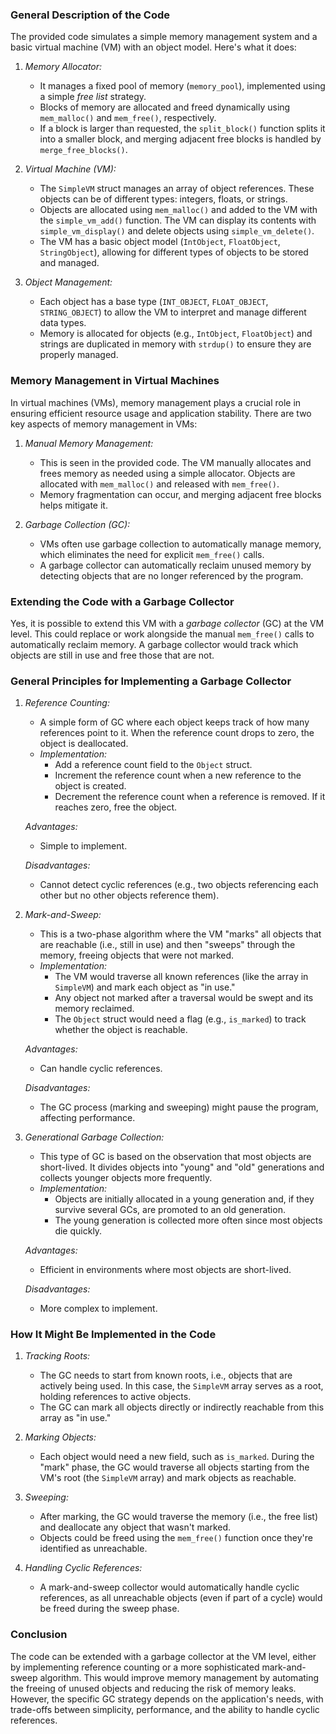 ### General Description of the Code

The provided code simulates a simple memory management system and a basic virtual machine (VM) with an object model. Here's what it does:

1. *Memory Allocator:*
   - It manages a fixed pool of memory (`memory_pool`), implemented using a simple *free list* strategy.
   - Blocks of memory are allocated and freed dynamically using `mem_malloc()` and `mem_free()`, respectively.
   - If a block is larger than requested, the `split_block()` function splits it into a smaller block, and merging adjacent free blocks is handled by `merge_free_blocks()`.

2. *Virtual Machine (VM):*
   - The `SimpleVM` struct manages an array of object references. These objects can be of different types: integers, floats, or strings.
   - Objects are allocated using `mem_malloc()` and added to the VM with the `simple_vm_add()` function. The VM can display its contents with `simple_vm_display()` and delete objects using `simple_vm_delete()`.
   - The VM has a basic object model (`IntObject`, `FloatObject`, `StringObject`), allowing for different types of objects to be stored and managed.

3. *Object Management:*
   - Each object has a base type (`INT_OBJECT`, `FLOAT_OBJECT`, `STRING_OBJECT`) to allow the VM to interpret and manage different data types.
   - Memory is allocated for objects (e.g., `IntObject`, `FloatObject`) and strings are duplicated in memory with `strdup()` to ensure they are properly managed.

### Memory Management in Virtual Machines

In virtual machines (VMs), memory management plays a crucial role in ensuring efficient resource usage and application stability. There are two key aspects of memory management in VMs:

1. *Manual Memory Management:*
   - This is seen in the provided code. The VM manually allocates and frees memory as needed using a simple allocator. Objects are allocated with `mem_malloc()` and released with `mem_free()`.
   - Memory fragmentation can occur, and merging adjacent free blocks helps mitigate it.

2. *Garbage Collection (GC):*
   - VMs often use garbage collection to automatically manage memory, which eliminates the need for explicit `mem_free()` calls.
   - A garbage collector can automatically reclaim unused memory by detecting objects that are no longer referenced by the program.

### Extending the Code with a Garbage Collector

Yes, it is possible to extend this VM with a *garbage collector* (GC) at the VM level. This could replace or work alongside the manual `mem_free()` calls to automatically reclaim memory. A garbage collector would track which objects are still in use and free those that are not.

### General Principles for Implementing a Garbage Collector

1. *Reference Counting:*
   - A simple form of GC where each object keeps track of how many references point to it. When the reference count drops to zero, the object is deallocated.
   - *Implementation:*
     - Add a reference count field to the `Object` struct.
     - Increment the reference count when a new reference to the object is created.
     - Decrement the reference count when a reference is removed. If it reaches zero, free the object.

   *Advantages:*
   - Simple to implement.
   
   *Disadvantages:*
   - Cannot detect cyclic references (e.g., two objects referencing each other but no other objects reference them).

2. *Mark-and-Sweep:*
   - This is a two-phase algorithm where the VM "marks" all objects that are reachable (i.e., still in use) and then "sweeps" through the memory, freeing objects that were not marked.
   - *Implementation:*
     - The VM would traverse all known references (like the array in `SimpleVM`) and mark each object as "in use."
     - Any object not marked after a traversal would be swept and its memory reclaimed.
     - The `Object` struct would need a flag (e.g., `is_marked`) to track whether the object is reachable.

   *Advantages:*
   - Can handle cyclic references.

   *Disadvantages:*
   - The GC process (marking and sweeping) might pause the program, affecting performance.

3. *Generational Garbage Collection:*
   - This type of GC is based on the observation that most objects are short-lived. It divides objects into "young" and "old" generations and collects younger objects more frequently.
   - *Implementation:*
     - Objects are initially allocated in a young generation and, if they survive several GCs, are promoted to an old generation.
     - The young generation is collected more often since most objects die quickly.

   *Advantages:*
   - Efficient in environments where most objects are short-lived.

   *Disadvantages:*
   - More complex to implement.

### How It Might Be Implemented in the Code

1. *Tracking Roots:*
   - The GC needs to start from known roots, i.e., objects that are actively being used. In this case, the `SimpleVM` array serves as a root, holding references to active objects.
   - The GC can mark all objects directly or indirectly reachable from this array as "in use."

2. *Marking Objects:*
   - Each object would need a new field, such as `is_marked`. During the "mark" phase, the GC would traverse all objects starting from the VM's root (the `SimpleVM` array) and mark objects as reachable.

3. *Sweeping:*
   - After marking, the GC would traverse the memory (i.e., the free list) and deallocate any object that wasn't marked.
   - Objects could be freed using the `mem_free()` function once they're identified as unreachable.

4. *Handling Cyclic References:*
   - A mark-and-sweep collector would automatically handle cyclic references, as all unreachable objects (even if part of a cycle) would be freed during the sweep phase.

### Conclusion

The code can be extended with a garbage collector at the VM level, either by implementing reference counting or a more sophisticated mark-and-sweep algorithm. This would improve memory management by automating the freeing of unused objects and reducing the risk of memory leaks. However, the specific GC strategy depends on the application's needs, with trade-offs between simplicity, performance, and the ability to handle cyclic references.
